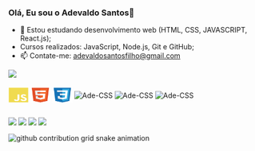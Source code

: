 ### Olá, Eu sou o Adevaldo Santos👋

- 🌱 Estou estudando desenvolvimento web (HTML, CSS, JAVASCRIPT, React.js);
- Cursos realizados: JavaScript, Node.js, Git e GitHub;
- 📫 Contate-me: adevaldosantosfilho@gmail.com
 
 <picture>
<source 
  srcset="https://github-readme-stats.vercel.app/api?username=adevaldosantos"
  media="(prefers-color-scheme: dark)"
/>
<source
  srcset="https://github-readme-stats.vercel.app/api?username=adevaldosantos"
  media="(prefers-color-scheme: light), (prefers-color-scheme: no-preference)"
/>
<img src="https://github-readme-stats.vercel.app/api?username=adevaldosantos" />
</picture>

<div style="display: inline_block"><br>
  <img align="center" alt="Ade-Js" height="30" width="40" src="https://raw.githubusercontent.com/devicons/devicon/master/icons/javascript/javascript-plain.svg">
  <img align="center" alt="Ade-HTML" height="30" width="40" src="https://raw.githubusercontent.com/devicons/devicon/master/icons/html5/html5-original.svg">
  <img align="center" alt="Ade-CSS" height="30" width="40" src="https://raw.githubusercontent.com/devicons/devicon/master/icons/css3/css3-original.svg"> 
  <img align="center" alt="Ade-CSS" height="50" width="60" src="" />
 <img align="center" alt="Ade-CSS" height="35" width="45" src="https://cdn.jsdelivr.net/gh/devicons/devicon/icons/git/git-original.svg" />
 <img align="center" alt="Ade-CSS" height="35" width="45" src="https://cdn.jsdelivr.net/gh/devicons/devicon/icons/github/github-original.svg" />
</div>

##

<div> 

  <a href="https://www.instagram.com/sacramento_ade/" target="_blank"><img src="https://img.shields.io/badge/-Instagram-%23E4405F?style=for-the-badge&logo=instagram&logoColor=white" target="_blank"></a>
 <a href="https://discord.com/channels/@me" target="_blank"><img src="https://img.shields.io/badge/Discord-7289DA?style=for-the-badge&logo=discord&logoColor=white" target="_blank"></a> 
  <a href = "mailto:adevaldosantosfilho@gmail.com"><img src="https://img.shields.io/badge/-Gmail-%23333?style=for-the-badge&logo=gmail&logoColor=white" target="_blank"></a>
  <a href="https://www.linkedin.com/in/adevaldo-santos-586065187/" target="_blank"><img src="https://img.shields.io/badge/-LinkedIn-%230077B5?style=for-the-badge&logo=linkedin&logoColor=white" target="_blank"></a> 
  
</div>

<picture>
  <source media="(prefers-color-scheme: dark)" srcset="https://raw.githubusercontent.com/adevaldosantos/adevaldosantos/output/github-contribution-grid-snake-dark.svg">
  <source media="(prefers-color-scheme: light)" srcset="https://raw.githubusercontent.com/adevaldosantos/adevaldosantos/output/github-contribution-grid-snake.svg">
  <img alt="github contribution grid snake animation" src="https://raw.githubusercontent.com/adevaldosantos/adevaldosantos/github-contribution-grid-snake.svg">
</picture>
<br><br>
